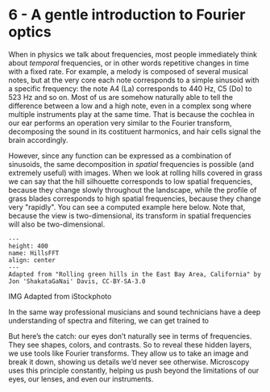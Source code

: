 # 6 - A gentle introduction to Fourier optics

When in physics we talk about frequencies, most people immediately think about _temporal_ frequencies, or in other words repetitive changes in time with a fixed rate. For example, a melody is composed of several musical notes, but at the very core each note corresponds to a simple sinusoid with a specific frequency: the note A4 (La) corresponds to 440 Hz, C5 (Do) to 523 Hz and so on. Most of us are somehow naturally able to tell the difference between a low and a high note, even in a complex song where multiple instruments play at the same time. That is because the cochlea in our ear performs an operation very similar to the Fourier transform, decomposing the sound in its costituent harmonics, and hair cells signal the brain accordingly.

However, since any function can be expressed as a combination of sinusoids, the same decomposition in _spatial_ frequencies is possible (and extremely useful) with images. When we look at rolling hills covered in grass we can say that the hill silhouette corresponds to low spatial frequencies, because they change slowly throughout the landscape, while the profile of grass blades corresponds to high spatial frequencies, because they change very "rapidly". You can see a computed example here below. Note that, because the view is two-dimensional, its transform in spatial frequencies will also be two-dimensional.

```{figure} figures/hills_FFT.png
---
height: 400
name: HillsFFT
align: center
---
Adapted from "Rolling green hills in the East Bay Area, California" by Jon 'ShakataGaNai' Davis, CC-BY-SA-3.0
```

IMG
Adapted from iStockphoto

In the same way professional musicians and sound technicians have a deep understanding of spectra and filtering, we can get trained to 


But here’s the catch: our eyes don’t naturally see in terms of frequencies. They see shapes, colors, and contrasts. So to reveal these hidden layers, we use tools like Fourier transforms. They allow us to take an image and break it down, showing us details we’d never see otherwise. Microscopy uses this principle constantly, helping us push beyond the limitations of our eyes, our lenses, and even our instruments.

